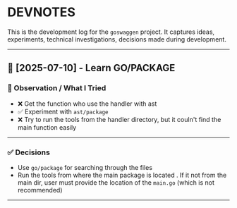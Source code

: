 # DEVNOTES

This is the development log for the `goswaggen` project.
It captures ideas, experiments, technical investigations, decisions made during development.

---

## 📅 [2025-07-10] - Learn GO/PACKAGE

### 🧪 Observation / What I Tried
- ❌ Get the function who use the handler with ast
- ✅ Experiment with `ast/package`
- ❌ Try to run the tools from the handler directory, but it couln't find the main function easily

---

### ✅ Decisions
- Use `go/package` for searching through the files 
- Run the tools from where the main package is located . If it not from the main dir, user must provide
  the location of the `main.go` (which is not recommended)

---